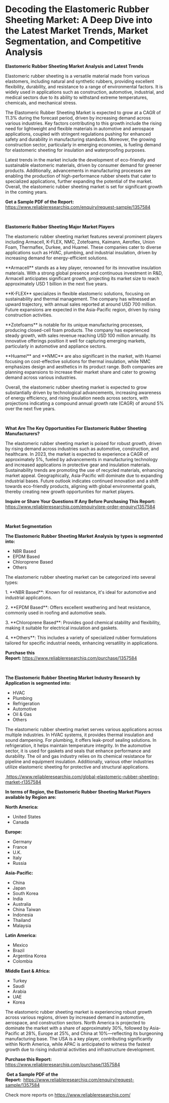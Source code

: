 <p><h1>Decoding the Elastomeric Rubber Sheeting Market: A Deep Dive into the Latest Market Trends, Market Segmentation, and Competitive Analysis</h1></p><p><strong>Elastomeric Rubber Sheeting Market Analysis and Latest Trends</strong></p>
<p><p>Elastomeric rubber sheeting is a versatile material made from various elastomers, including natural and synthetic rubbers, providing excellent flexibility, durability, and resistance to a range of environmental factors. It is widely used in applications such as construction, automotive, industrial, and medical sectors due to its ability to withstand extreme temperatures, chemicals, and mechanical stress.</p><p>The Elastomeric Rubber Sheeting Market is expected to grow at a CAGR of 11.3% during the forecast period, driven by increasing demand across various industries. Key factors contributing to this growth include the rising need for lightweight and flexible materials in automotive and aerospace applications, coupled with stringent regulations pushing for enhanced safety and durability in manufacturing standards. Moreover, the growing construction sector, particularly in emerging economies, is fueling demand for elastomeric sheeting for insulation and waterproofing purposes.</p><p>Latest trends in the market include the development of eco-friendly and sustainable elastomeric materials, driven by consumer demand for greener products. Additionally, advancements in manufacturing processes are enabling the production of high-performance rubber sheets that cater to specialized applications, further expanding the potential of the market. Overall, the elastomeric rubber sheeting market is set for significant growth in the coming years.</p></p>
<p><strong>Get a Sample PDF of the Report:&nbsp;</strong> <a href="https://www.reliableresearchiq.com/enquiry/request-sample/1357584?utm_campaign=2237&utm_medium=2&utm_source=Github&utm_content=ia&utm_term=01022025&utm_id=elastomeric-rubber-sheeting">https://www.reliableresearchiq.com/enquiry/request-sample/1357584</a></p>
<p>&nbsp;</p>
<p><strong>Elastomeric Rubber Sheeting Major Market Players</strong></p>
<p><p>The elastomeric rubber sheeting market features several prominent players including Armacell, K-FLEX, NMC, Zotefoams, Kaimann, Aeroflex, Union Foam, Thermaflex, Durkee, and Huamei. These companies cater to diverse applications such as HVAC, plumbing, and industrial insulation, driven by increasing demand for energy-efficient solutions.</p><p>**Armacell** stands as a key player, renowned for its innovative insulation materials. With a strong global presence and continuous investment in R&D, Armacell anticipates significant growth, projecting its market size to reach approximately USD 1 billion in the next five years.</p><p>**K-FLEX** specializes in flexible elastomeric solutions, focusing on sustainability and thermal management. The company has witnessed an upward trajectory, with annual sales reported at around USD 700 million. Future expansions are expected in the Asia-Pacific region, driven by rising construction activities.</p><p>**Zotefoams** is notable for its unique manufacturing processes, producing closed-cell foam products. The company has experienced steady growth, with sales revenue reaching USD 100 million annually. Its innovative offerings position it well for capturing emerging markets, particularly in automotive and appliance sectors.</p><p>**Huamei** and **NMC** are also significant in the market, with Huamei focusing on cost-effective solutions for thermal insulation, while NMC emphasizes design and aesthetics in its product range. Both companies are planning expansions to increase their market share and cater to growing demand across various industries.</p><p>Overall, the elastomeric rubber sheeting market is expected to grow substantially driven by technological advancements, increasing awareness of energy efficiency, and rising insulation needs across sectors, with projections indicating a compound annual growth rate (CAGR) of around 5% over the next five years.</p></p>
<p>&nbsp;</p>
<p><strong>What Are The Key Opportunities For Elastomeric Rubber Sheeting Manufacturers?</strong></p>
<p><p>The elastomeric rubber sheeting market is poised for robust growth, driven by rising demand across industries such as automotive, construction, and healthcare. In 2023, the market is expected to experience a CAGR of approximately 5%, fueled by advancements in manufacturing technology and increased applications in protective gear and insulation materials. Sustainability trends are promoting the use of recycled materials, enhancing market appeal. Geographically, Asia-Pacific will dominate due to expanding industrial bases. Future outlook indicates continued innovation and a shift towards eco-friendly products, aligning with global environmental goals, thereby creating new growth opportunities for market players.</p></p>
<p><strong>Inquire or Share Your Questions If Any Before Purchasing This Report:</strong> <a href="https://www.reliableresearchiq.com/enquiry/pre-order-enquiry/1357584?utm_campaign=2237&utm_medium=2&utm_source=Github&utm_content=ia&utm_term=01022025&utm_id=elastomeric-rubber-sheeting">https://www.reliableresearchiq.com/enquiry/pre-order-enquiry/1357584</a></p>
<p>&nbsp;</p>
<p><strong>Market Segmentation</strong></p>
<p><strong>The Elastomeric Rubber Sheeting Market Analysis by types is segmented into:</strong></p>
<p><ul><li>NBR Based</li><li>EPDM Based</li><li>Chloroprene Based</li><li>Others</li></ul></p>
<p><p>The elastomeric rubber sheeting market can be categorized into several types: </p><p>1. **NBR Based**: Known for oil resistance, it's ideal for automotive and industrial applications.</p><p>2. **EPDM Based**: Offers excellent weathering and heat resistance, commonly used in roofing and automotive seals.</p><p>3. **Chloroprene Based**: Provides good chemical stability and flexibility, making it suitable for electrical insulation and gaskets.</p><p>4. **Others**: This includes a variety of specialized rubber formulations tailored for specific industrial needs, enhancing versatility in applications.</p></p>
<p><strong>Purchase this Report:&nbsp;</strong><a href="https://www.reliableresearchiq.com/purchase/1357584?utm_campaign=2237&utm_medium=2&utm_source=Github&utm_content=ia&utm_term=01022025&utm_id=elastomeric-rubber-sheeting">https://www.reliableresearchiq.com/purchase/1357584</a></p>
<p>&nbsp;</p>
<p><strong>The Elastomeric Rubber Sheeting Market Industry Research by Application is segmented into:</strong></p>
<p><ul><li>HVAC</li><li>Plumbing</li><li>Refrigeration</li><li>Automotive</li><li>Oil & Gas</li><li>Others</li></ul></p>
<p><p>The elastomeric rubber sheeting market serves various applications across multiple industries. In HVAC systems, it provides thermal insulation and sound dampening. For plumbing, it offers leak-proof sealing solutions. In refrigeration, it helps maintain temperature integrity. In the automotive sector, it is used for gaskets and seals that enhance performance and durability. The oil and gas industry relies on its chemical resistance for pipeline and equipment insulation. Additionally, various other industries utilize elastomeric sheeting for protective and structural applications.</p></p>
<p><a href="https://www.reliableresearchiq.com/global-elastomeric-rubber-sheeting-market-r1357584?utm_campaign=2237&utm_medium=2&utm_source=Github&utm_content=ia&utm_term=01022025&utm_id=elastomeric-rubber-sheeting">&nbsp;https://www.reliableresearchiq.com/global-elastomeric-rubber-sheeting-market-r1357584</a></p>
<p><strong>In terms of Region, the Elastomeric Rubber Sheeting Market Players available by Region are:</strong></p>
<p>
    <p> <strong> North America: </strong>
        <ul>
            <li>United States</li>
            <li>Canada</li>
        </ul>
        </p> 
    <p> <strong> Europe: </strong>
        <ul>
            <li>Germany</li>
            <li>France</li>
            <li>U.K.</li>
            <li>Italy</li>
            <li>Russia</li>
        </ul>
        </p> 
    <p> <strong> Asia-Pacific: </strong>
        <ul>
            <li>China</li>
            <li>Japan</li>
            <li>South Korea</li>
            <li>India</li>
            <li>Australia</li>
            <li>China Taiwan</li>
            <li>Indonesia</li>
            <li>Thailand</li>
            <li>Malaysia</li>
        </ul>
        </p> 
    <p> <strong> Latin America: </strong>
        <ul>
            <li>Mexico</li>
            <li>Brazil</li>
            <li>Argentina Korea</li>
            <li>Colombia</li>
        </ul>
        </p> 
    <p> <strong> Middle East & Africa: </strong>
        <ul>
            <li>Turkey</li>
            <li>Saudi</li>
            <li>Arabia</li>
            <li>UAE</li>
            <li>Korea</li>
        </ul>
    </p>
    </p>
<p><p>The elastomeric rubber sheeting market is experiencing robust growth across various regions, driven by increased demand in automotive, aerospace, and construction sectors. North America is projected to dominate the market with a share of approximately 30%, followed by Asia-Pacific at 28%, Europe at 25%, and China at 10%—reflecting its burgeoning manufacturing base. The USA is a key player, contributing significantly within North America, while APAC is anticipated to witness the fastest growth due to rising industrial activities and infrastructure development.</p></p>
<p><strong>Purchase this Report: </strong><a href="https://www.reliableresearchiq.com/purchase/1357584?utm_campaign=2237&utm_medium=2&utm_source=Github&utm_content=ia&utm_term=01022025&utm_id=elastomeric-rubber-sheeting">https://www.reliableresearchiq.com/purchase/1357584</a></p>
<p>&nbsp;<strong>Get a Sample PDF of the Report:&nbsp;&nbsp;</strong><a href="https://www.reliableresearchiq.com/enquiry/request-sample/1357584?utm_campaign=2237&utm_medium=2&utm_source=Github&utm_content=ia&utm_term=01022025&utm_id=elastomeric-rubber-sheeting">https://www.reliableresearchiq.com/enquiry/request-sample/1357584</a></p>
<p><strong></strong></p>
<p>Check more reports on <a href="https://www.reliableresearchiq.com/?utm_campaign=2237&utm_medium=2&utm_source=Github&utm_content=ia&utm_term=01022025&utm_id=elastomeric-rubber-sheeting">https://www.reliableresearchiq.com/</a></p>
